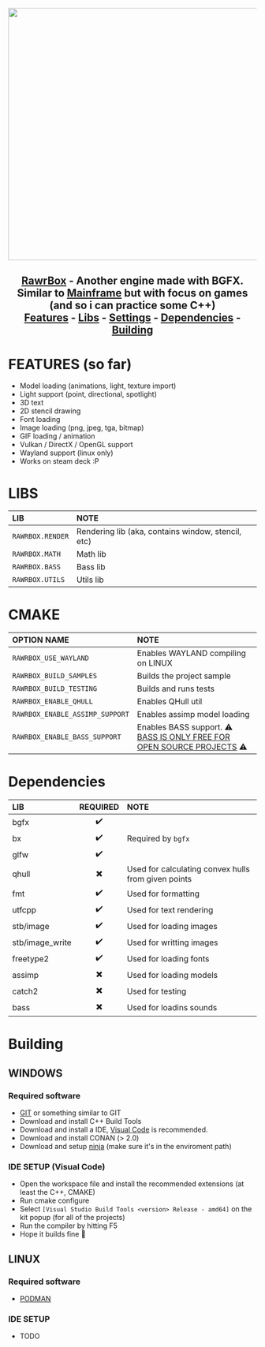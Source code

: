 <p align="center">
  <img src="https://i.rawr.dev/caw_sleep.png" width=512 /><br/>
</p>

<h2>
	<p align="center">
		<a href="https://github.com/MythicalRawr/rawrbox">RawrBox</a> - Another engine made with BGFX. Similar to <a href="https://github.com/Goofy-Penguin/Mainframe">Mainframe</a> but with focus on games (and so i can practice some C++)<br/>
		<a href="#features">Features</a> -
		<a href="#libs">Libs</a> -
		<a href="#cmake">Settings</a> -
		<a href="#dependencies">Dependencies</a> -
		<a href="#building">Building</a>
	</p>
</h2>

# FEATURES (so far)

-   Model loading (animations, light, texture import)
-   Light support (point, directional, spotlight)
-   3D text
-   2D stencil drawing
-   Font loading
-   Image loading (png, jpeg, tga, bitmap)
-   GIF loading / animation
-   Vulkan / DirectX / OpenGL support
-   Wayland support (linux only)
-   Works on steam deck :P

# LIBS

| LIB              | NOTE                                               |
| :--------------- | :------------------------------------------------- |
| `RAWRBOX.RENDER` | Rendering lib (aka, contains window, stencil, etc) |
| `RAWRBOX.MATH`   | Math lib                                           |
| `RAWRBOX.BASS`   | Bass lib                                           |
| `RAWRBOX.UTILS`  | Utils lib                                          |

# CMAKE

| OPTION NAME                     | NOTE                                                                                               |
| :------------------------------ | :------------------------------------------------------------------------------------------------- |
| `RAWRBOX_USE_WAYLAND`           | Enables WAYLAND compiling on LINUX                                                                 |
| `RAWRBOX_BUILD_SAMPLES`         | Builds the project sample                                                                          |
| `RAWRBOX_BUILD_TESTING`         | Builds and runs tests                                                                              |
| `RAWRBOX_ENABLE_QHULL`          | Enables QHull util                                                                                 |
| `RAWRBOX_ENABLE_ASSIMP_SUPPORT` | Enables assimp model loading                                                                       |
| `RAWRBOX_ENABLE_BASS_SUPPORT`   | Enables BASS support. ⚠️ [BASS IS ONLY FREE FOR OPEN SOURCE PROJECTS](https://www.un4seen.com/) ⚠️ |

# Dependencies

| LIB             | REQUIRED | NOTE                                                |
| :-------------- | :------: | :-------------------------------------------------- |
| bgfx            |    ✔️    |                                                     |
| bx              |    ✔️    | Required by `bgfx`                                  |
| glfw            |    ✔️    |                                                     |
| qhull           |    ✖️    | Used for calculating convex hulls from given points |
| fmt             |    ✔️    | Used for formatting                                 |
| utfcpp          |    ✔️    | Used for text rendering                             |
| stb/image       |    ✔️    | Used for loading images                             |
| stb/image_write |    ✔️    | Used for writting images                            |
| freetype2       |    ✔️    | Used for loading fonts                              |
| assimp          |    ✖️    | Used for loading models                             |
| catch2          |    ✖️    | Used for testing                                    |
| bass            |    ✖️    | Used for loadins sounds                             |

# Building

## WINDOWS

### Required software

-   [GIT](https://git-scm.com/) or something similar to GIT
-   Download and install C++ Build Tools
-   Download and install a IDE, [Visual Code](https://code.visualstudio.com/) is recommended.
-   Download and install CONAN (> 2.0)
-   Download and setup [ninja](https://github.com/ninja-build/ninja/releases) (make sure it's in the enviroment path)

### IDE SETUP (Visual Code)

-   Open the workspace file and install the recommended extensions (at least the C++, CMAKE)
-   Run cmake configure
-   Select `[Visual Studio Build Tools <version> Release - amd64]` on the kit popup (for all of the projects)
-   Run the compiler by hitting F5
-   Hope it builds fine 🙏

## LINUX

### Required software

-   [PODMAN](https://podman.io/)

### IDE SETUP

-   TODO
